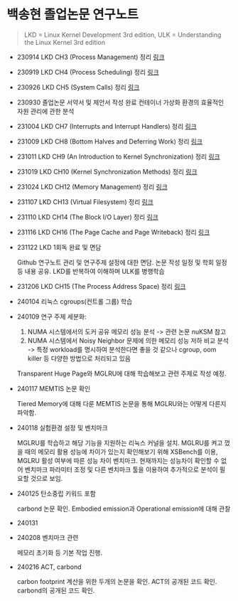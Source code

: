 # 백송현 졸업논문 연구노트

> LKD = Linux Kernel Development 3rd edition, ULK = Understanding the Linux Kernel 3rd edition

- 230914 LKD CH3 (Process Management) 정리 [링크](https://velog.io/@cmcm0012/%EB%A6%AC%EB%88%85%EC%8A%A4-3.-Process-Management)
- 230919 LKD CH4 (Process Scheduling) 정리 [링크](https://velog.io/@cmcm0012/%EB%A6%AC%EB%88%85%EC%8A%A4-4.-Process-Scheduling)
- 230926 LKD CH5 (System Calls) 정리 [링크](https://velog.io/@cmcm0012/%EB%A6%AC%EB%88%85%EC%8A%A4-5.-System-Calls)
- 230930 졸업논문 서약서 및 제안서 작성 완료
  컨테이너 가상화 환경의 효율적인 자원 관리에 관한 분석
- 231004 LKD CH7 (Interrupts and Interrupt Handlers) 정리 [링크](https://velog.io/@cmcm0012/%EB%A6%AC%EB%88%85%EC%8A%A4-7.-Interrupts-and-Interrupt-Handlers)
- 231009 LKD CH8 (Bottom Halves and Deferring Work) 정리 [링크](https://velog.io/@cmcm0012/%EB%A6%AC%EB%88%85%EC%8A%A4-8.-Bottom-Halves-and-Deferring-Work)
- 231011 LKD CH9 (An Introduction to Kernel Synchronization) 정리 [링크](https://velog.io/@cmcm0012/%EB%A6%AC%EB%88%85%EC%8A%A4-9.-An-Introduction-to-Kernel-Synchronization)
- 231019 LKD CH10 (Kernel Synchronization Methods) 정리 [링크](https://velog.io/@cmcm0012/%EB%A6%AC%EB%88%85%EC%8A%A4-10.-Kernel-Synchronization-Methods)
- 231024 LKD CH12 (Memory Management) 정리 [링크](https://velog.io/@cmcm0012/%EB%A6%AC%EB%88%85%EC%8A%A4-Ch12.-Memory-Management)
- 231107 LKD CH13 (Virtual Filesystem) 정리 [링크](https://velog.io/@cmcm0012/%EB%A6%AC%EB%88%85%EC%8A%A4-Ch13.-Virtual-Filesystem)
- 231110 LKD CH14 (The Block I/O Layer) 정리 [링크](https://velog.io/@cmcm0012/%EB%A6%AC%EB%88%85%EC%8A%A4-Ch14.-The-Block-IO-Layer)
- 231116 LKD CH16 (The Page Cache and Page Writeback) 정리 [링크](https://velog.io/@cmcm0012/%EB%A6%AC%EB%88%85%EC%8A%A4-Ch16.-The-Page-Cache-and-Page-Writeback)
- 231122 LKD 1회독 완료 및 면담

  Github 연구노트 관리 및 연구주제 설정에 대한 면담. 논문 작성 일정 및 학회 일정 등 내용 공유. LKD를 반복하여 이해하며 ULK를 병행학습

- 231206 LKD CH15 (The Process Address Space) 정리 [링크](https://velog.io/@cmcm0012/%EB%A6%AC%EB%88%85%EC%8A%A4-Ch15.-The-Process-Address-Space)

- 240104 리눅스 cgroups(컨트롤 그룹) 학습
- 240109 연구 주제 세분화:

  1. NUMA 시스템에서의 도커 공유 메모리 성능 분석 -> 관련 논문 nuKSM 참고
  2. NUMA 시스템에서 Noisy Neighbor 문제에 의한 메모리 성능 저하 비교 분석 -> 특정 workload를 명시하여 분석한다면 좋을 것 같으나 cgroup, oom killer 등 다양한 방법으로 처리되고 있음

  Transparent Huge Page와 MGLRU에 대해 학습해보고 관련 주제로 작성 예정.

- 240117 MEMTIS 논문 확인

  Tiered Memory에 대해 다룬 MEMTIS 논문을 통해 MGLRU와는 어떻게 다른지 파악함.

- 240118 실험환경 설정 및 벤치마크

  MGLRU를 학습하고 해당 기능을 지원하는 리눅스 커널을 설치. MGLRU를 켜고 껐을 때의 메모리 활용 성능에 차이가 있는지 확인해보기 위해 XSBench를 이용, MGLRU 활성 여부에 따른 성능 차이 벤치마크. 현재까지는 성능차이 확인할 수 없어 벤치마크 파라미터 조정 및 다른 벤치마크 툴을 이용하여 추가적으로 분석이 필요할 것으로 보임.

- 240125 탄소중립 키워드 포함

  carbond 논문 확인. Embodied emission과 Operational emission에 대해 관찰

- 240131 

- 240208 벤치마크 관련

  메모리 초기화 등 기본 작업 진행. 

- 240216 ACT, carbond

  carbon footprint 계산을 위한 두개의 논문을 확인. ACT의 공개된 코드 확인. carbond의 공개된 코드 확인.